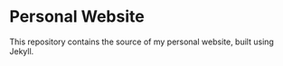 Personal Website
================

This repository contains the source of my personal website, built using Jekyll.